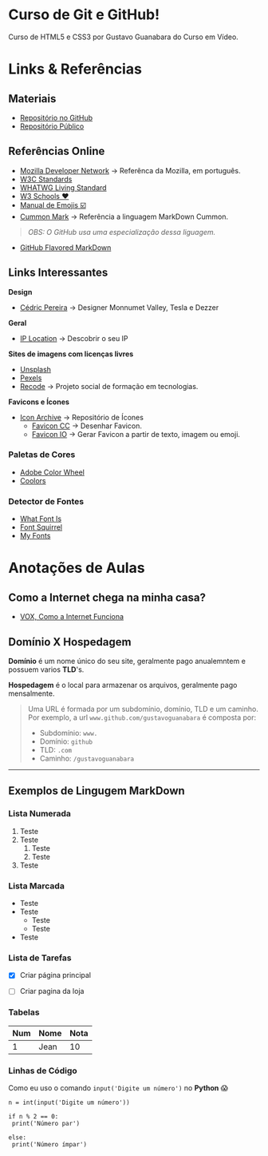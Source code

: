 
# Curso de Git e GitHub!
Curso de HTML5 e CSS3 por Gustavo Guanabara do Curso em Vídeo.

# Links & Referências

## Materiais 

* [Repositório no GitHub](https://github.com/gustavoguanabara/html-css)
* [Repositório Público](https://gustavoguanabara.github.io/)

## Referências Online

* [Mozilla Developer Network](https://developer.mozilla.org/pt-BR/docs/Web/Reference) -> Referênca da Mozilla, em português.
* [W3C Standards](https://html.spec.whatwg.org/)
* [WHATWG Living Standard](https://html.spec.whatwg.org/)
* [W3 Schools ❤️](https://www.w3schools.com/)
* [Manual de Emojis ☑️](https://github.com/ikatyang/emoji-cheat-sheet/blob/master/README.md)
* [Cummon Mark](https://commonmark.org/help/) -> Referência a linguagem MarkDown Cummon. 
> *OBS: O GitHub usa uma especialização dessa liguagem.*
* [GitHub Flavored MarkDown](https://github.github.com/gfm/)

## Links Interessantes
**Design**

* [Cédric Pereira](cedricpereira.com) -> Designer Monnumet Valley, Tesla e Dezzer

**Geral**

* [IP Location](www.iplocation.net) -> Descobrir o seu IP

**Sites de imagens com licenças livres**
   * [Unsplash](Unsplash.com) 
   * [Pexels](https://pexels.com)
* [Recode](https://recode.org.br/) -> Projeto social de formação em tecnologias.

**Favicons e Ícones**   
* [Icon Archive](https://iconarchive.com) -> Repositório de Ícones
   * [Favicon CC](https://www.favicon.cc/) -> Desenhar Favicon.
   * [Favicon IO](https://favicon.io/) -> Gerar Favicon a partir de texto, imagem ou emoji.
### Paletas de Cores
  * [Adobe Color Wheel](https://color.adobe.com/)
  * [Coolors](https://coolors.co/)

### Detector de Fontes
  * [What Font Is](https://www.whatfontis.com/)
  * [Font Squirrel](https://www.fontsquirrel.com/)
  * [My Fonts](https://www.myfonts.com/)

# Anotações de Aulas

## Como a Internet chega na minha casa? 

* [VOX, Como a Internet Funciona](https://www.youtube.com/watch?v=TNQsmPf24go&ab_channel=Vox)

## Domínio X Hospedagem 

**Domínio** é um nome único do seu site, geralmente pago anualemntem e possuem varios **TLD**'s.

**Hospedagem** é o local para armazenar os arquivos, geralmente pago mensalmente.

> Uma URL é formada por um subdomínio, domínio, TLD e um caminho. Por exemplo, a url `www.github.com/gustavoguanabara` é composta por:
> + Subdomínio: `www.`
> + Domínio: `github`
> + TLD: `.com`
> + Caminho: `/gustavoguanabara`






--- 
## Exemplos de Lingugem MarkDown

### Lista Numerada
1. Teste
2. Teste
   1. Teste
   2. Teste
3. Teste


### Lista Marcada
* Teste
* Teste
   * Teste
   * Teste
* Teste


### Lista de Tarefas
- [x] Criar página principal
- [ ] Criar pagina da loja


### Tabelas
Num | Nome | Nota
---|---|---
1 | Jean | 10


### Linhas de Código
Como eu uso o comando `input('Digite um número')` no **Python** 😱

```
n = int(input('Digite um número'))

if n % 2 == 0:
 print('Número par')
 
else:
 print('Número ímpar')
```

###
